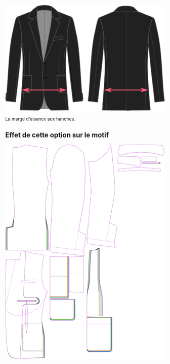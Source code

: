 
![Aisance des hanches](hipsease.svg)

La marge d'aisance aux hanches.


## Effet de cette option sur le motif
![Cette image montre l'effet de cette option en superposant plusieurs variantes qui ont une valeur différente pour cette option](jaeger_hipsease_sample.svg "Effet de cette option sur le motif")